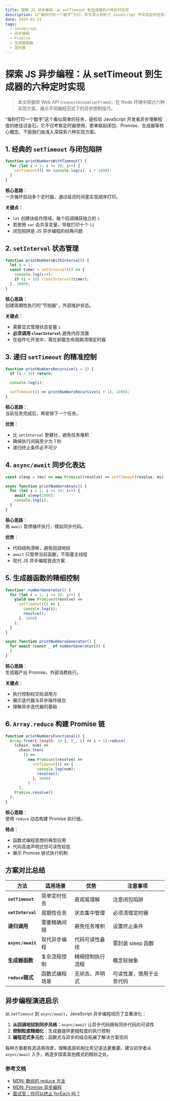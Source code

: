 ```yaml
---
title: 探索 JS 异步编程：从 setTimeout 到生成器的六种定时实现
description: 以“每秒打印一个数字”为引，本文深入剖析了 JavaScript 中实现定时任务的六种核心方法。从经典的闭包问题到现代的 async/await，再到生成器与函数式编程，带你领略 JS 异步编程的演进与魅力。
date: 2025-01-21
tags:
  - JavaScript
  - 异步编程
  - Promise
  - 生成器函数
  - 定时器
---
```


# 探索 JS 异步编程：从 setTimeout 到生成器的六种定时实现

> 本文将摒弃 Web API (`requestAnimationFrame`)，在 Node 环境中探讨六种实现方案，展示不同编程范式下的异步控制技巧。

“每秒打印一个数字”这个看似简单的任务，是检验 JavaScript 开发者异步理解程度的绝佳试金石。它不仅考察定时器使用，更串联起闭包、Promise、生成器等核心概念。下面我们由浅入深探索六种实现方案。

## 1. 经典的 `setTimeout` 与闭包陷阱

```javascript
function printNumbersWithTimeout() {
  for (let i = 1; i <= 10; i++) {
    setTimeout(() => console.log(i), i * 1000);
  }
}
```

**核心思路**：  
一次循环启动多个定时器，通过延迟时间差实现顺序打印。

**关键点**：

- `let` 创建块级作用域，每个回调捕获独立的 `i`
- 若使用 `var` 会共享变量，导致打印十个 `11`
- 闭包陷阱是 JS 异步编程的经典问题

## 2. `setInterval` 状态管理

```javascript
function printNumbersWithInterval() {
  let i = 1;
  const timer = setInterval(() => {
    console.log(i++);
    if (i > 10) clearInterval(timer);
  }, 1000);
}
```

**核心思路**：  
创建周期性执行的"节拍器"，外部维护状态。

**关键点**：

- 需要显式管理状态变量 `i`
- **必须调用 `clearInterval`** 避免内存泄漏
- 在组件化开发中，需在卸载生命周期清理定时器

## 3. 递归 `setTimeout` 的精准控制

```javascript
function printNumbersRecursive(i = 1) {
  if (i > 10) return;

  console.log(i);

  setTimeout(() => printNumbersRecursive(i + 1), 1000);
}
```

**核心思路**：  
当前任务完成后，再安排下一个任务。

**优势**：

- 比 `setInterval` 更健壮，避免任务堆积
- 确保执行间隔至少为 1 秒
- 递归终止条件必不可少

## 4. `async/await` 同步化表达

```javascript
const sleep = (ms) => new Promise((resolve) => setTimeout(resolve, ms));

async function printNumbersAsync() {
  for (let i = 1; i <= 10; i++) {
    await sleep(1000);
    console.log(i);
  }
}
```

**核心思路**：  
用 `await` 暂停循环执行，模拟同步代码。

**优势**：

- 代码结构清晰，避免回调地狱
- `await` 只暂停当前函数，不阻塞主线程
- 现代 JS 异步编程首选方案

## 5. 生成器函数的精细控制

```javascript
function* numberGenerator() {
  for (let i = 1; i <= 10; i++) {
    yield new Promise((resolve) =>
      setTimeout(() => {
        console.log(i);
        resolve();
      }, 1000)
    );
  }
}

async function printNumbersGenerator() {
  for await (const _ of numberGenerator()) {
  }
}
```

**核心思路**：  
生成器产出 Promise，外部消费执行。

**关键点**：

- 执行控制权交给调用方
- 展示迭代器与异步操作结合
- 理解异步迭代器的基础

## 6. `Array.reduce` 构建 Promise 链

```javascript
function printNumbersFunctional() {
  Array.from({ length: 10 }, (_, i) => i + 1).reduce(
    (chain, num) =>
      chain.then(
        () =>
          new Promise((resolve) =>
            setTimeout(() => {
              console.log(num);
              resolve();
            }, 1000)
          )
      ),
    Promise.resolve()
  );
}
```

**核心思路**：  
使用 `reduce` 动态构建 Promise 执行链。

**特点**：

- 函数式编程思想的典型应用
- 代码高度声明式但可读性较低
- 展示 Promise 链式执行机制

## 方案对比总结

| 方法              | 适用场景       | 优势             | 注意事项                 |
| ----------------- | -------------- | ---------------- | ------------------------ |
| **`setTimeout`**  | 简单定时任务   | 直观易理解       | 注意闭包陷阱             |
| **`setInterval`** | 周期性任务     | 状态集中管理     | 必须清理定时器           |
| **递归调用**      | 需要精确间隔   | 避免任务堆积     | 设置终止条件             |
| **`async/await`** | 现代异步编程   | 代码可读性最佳   | 需封装 sleep 函数        |
| **生成器函数**    | 复杂流程控制   | 精细控制执行流程 | 概念较抽象               |
| **`reduce`链式**  | 函数式编程场景 | 无状态、声明式   | 可读性差，慎用于业务代码 |

## 异步编程演进启示

从 `setTimeout` 到 `async/await`，JavaScript 异步编程经历了显著进化：

1. **从回调地狱到同步风格**：`async/await` 让异步代码拥有同步代码的可读性
2. **控制粒度精细化**：生成器提供更细粒度的执行控制
3. **编程范式多元化**：函数式与异步的结合拓展了解决方案空间

每种方案都有其适用场景，理解底层机制比死记语法更重要。建议初学者从 `async/await` 入手，再逐步探索其他模式的精妙之处。

### 参考文档

- [MDN: 数组的 reduce 方法](https://developer.mozilla.org/en-US/docs/Web/JavaScript/Reference/Global_Objects/Array/reduce)
- [MDN: Promise 异步编程](https://developer.mozilla.org/zh-CN/docs/Web/JavaScript/Reference/Global_Objects/Promise)
- [面试官：你可以终止 forEach 吗？](https://juejin.cn/post/7380942251411226659?searchId=202503302032262C8FF11FB96465422772)
